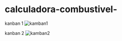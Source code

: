 # calculadora-combustivel-
kanban 1
![kamban1](https://github.com/thidenadai/calculadora-combustivel-/assets/125681715/c0039430-93b5-4390-963a-0106eb946bab)

kanban 2 
![kamban2](https://github.com/thidenadai/calculadora-combustivel-/assets/125681715/51a3da43-83d2-4669-8fca-ea5dbfe25135)





